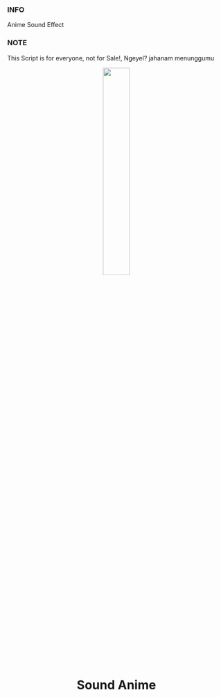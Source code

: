 ### INFO 
Anime Sound Effect

### NOTE
This Script is for everyone, not for Sale!, Ngeyel? jahanam menunggumu

<p align="center">
	<img src="https://telegra.ph/file/3bc2934ad9aad6d33280d.jpg" width="35%" style="margin-left: auto;margin-right: auto;display: block;">
</p>
<h1 align="center">Sound Anime</h1>
